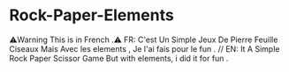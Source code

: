 # Rock-Paper-Elements
⚠️Warning This is in French .⚠️
FR: C'est Un Simple Jeux De Pierre Feuille Ciseaux Mais Avec les elements , Je l'ai fais pour le fun . // EN: It A Simple Rock Paper Scissor Game But with elements, i did it for fun .

